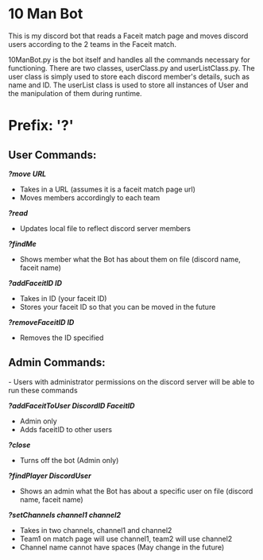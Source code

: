 # 10 Man Bot

This is my discord bot that reads a Faceit match page and moves discord users according to the 2 teams in the Faceit match.


10ManBot.py is the bot itself and handles all the commands necessary for functioning. There are two classes, userClass.py and userListClass.py. The user class is simply used to store each discord member's details, such as name and ID. The userList class is used to store all instances of User and the manipulation of them during runtime.



<h1>Prefix: '?'</h1>

<h2>User Commands:</h2>

<b><i>?move URL</i></b>
- Takes in a URL (assumes it is a faceit match page url)
- Moves members accordingly to each team

<b><i>?read</i></b>
- Updates local file to reflect discord server members

<b><i>?findMe</i></b>
- Shows member what the Bot has about them on file (discord name, faceit name)

<b><i>?addFaceitID ID</i></b>
- Takes in ID (your faceit ID)
- Stores your faceit ID so that you can be moved in the future

<b><i>?removeFaceitID ID</i></b>
- Removes the ID specified


<h2>Admin Commands:</h2>
- Users with administrator permissions on the discord server will be able to run these commands

<b><i>?addFaceitToUser DiscordID FaceitID</i></b>
- Admin only
- Adds faceitID to other users

<b><i>?close</i></b>
- Turns off the bot (Admin only)

<b><i>?findPlayer DiscordUser</i></b>
- Shows an admin what the Bot has about a specific user on file (discord name, faceit name)

<b><i>?setChannels channel1 channel2</i></b>
- Takes in two channels, channel1 and channel2
- Team1 on match page will use channel1, team2 will use channel2
- Channel name cannot have spaces (May change in the future)
